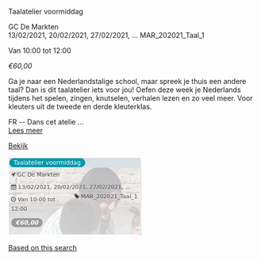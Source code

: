 Taalatelier voormiddag

GC De Markten  
13/02/2021, 20/02/2021, 27/02/2021, ... MAR\_202021\_Taal\_1  

Van 10:00 tot 12:00

*€60,00*

  

Ga je naar een Nederlandstalige school, maar spreek je thuis een andere taal? Dan is dit taalatelier iets voor jou! Oefen deze week je Nederlands tijdens het spelen, zingen, knutselen, verhalen lezen en zo veel meer. Voor kleuters uit de tweede en derde kleuterklas.  
  
FR -- Dans cet atelie  ...  
[Lees meer](https://tickets.vgc.be/activity/subscribe/MAR_202021_Taal_1)

[Bekijk](https://tickets.vgc.be/activity/subscribe/MAR_202021_Taal_1)

![](57649.png)

[Based on this search](https://tickets.vgc.be/activity/index?&vrijeplaatsen=1&Age%5B%5D=3%2C4&entity=244)